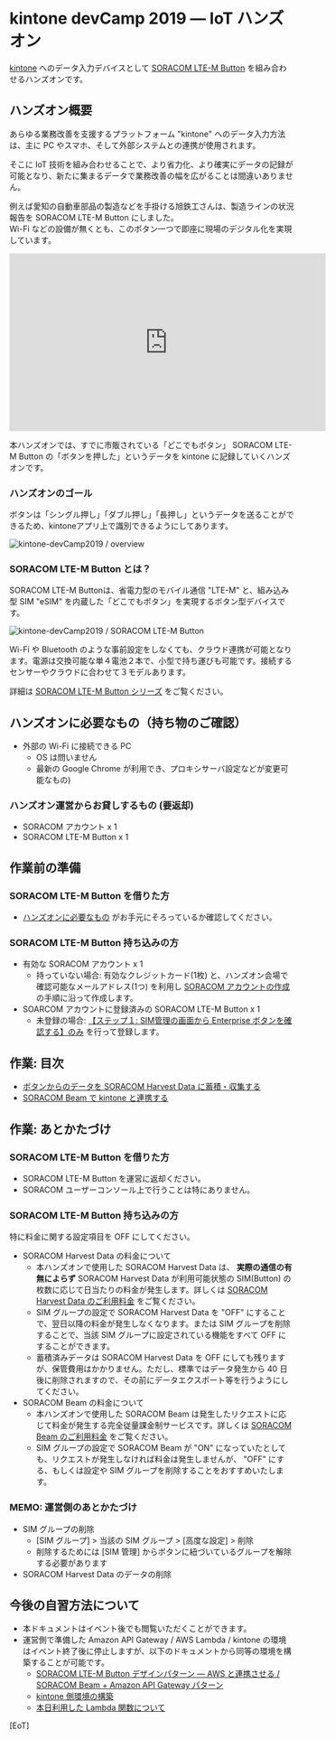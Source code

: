 # kintone devCamp 2019 ― IoT ハンズオン

[kintone](https://kintone.cybozu.co.jp/) へのデータ入力デバイスとして [SORACOM LTE-M Button](https://soracom.jp/products/gadgets/) を組み合わせるハンズオンです。

<h2 id="overview">ハンズオン概要</h2>

あらゆる業務改善を支援するプラットフォーム "kintone" へのデータ入力方法は、主に PC やスマホ、そして外部システムとの連携が使用されます。

そこに IoT 技術を組み合わせることで、より省力化、より確実にデータの記録が可能となり、新たに集まるデータで業務改善の幅を広がることは間違いありません。

例えば愛知の自動車部品の製造などを手掛ける旭鉄工さんは、製造ラインの状況報告を SORACOM LTE-M Button にしました。  
Wi-Fi などの設備が無くとも、このボタン一つで即座に現場のデジタル化を実現しています。

<iframe width="560" height="315" src="https://www.youtube.com/embed/DEx8Xv5YPWY" frameborder="0" allow="accelerometer; autoplay; encrypted-media; gyroscope; picture-in-picture" allowfullscreen></iframe>

本ハンズオンでは、すでに市販されている「どこでもボタン」 SORACOM LTE-M Button の「ボタンを押した」というデータを kintone に記録していくハンズオンです。

### ハンズオンのゴール

ボタンは「シングル押し」「ダブル押し」「長押し」というデータを送ることができるため、kintoneアプリ上で識別できるようにしてあります。

![kintone-devCamp2019 / overview](https://docs.google.com/drawings/d/e/2PACX-1vSeNzwTEbvTHXjZK0l2rUmzJTUaPdWfiYcT27QKTgFAqtH4vUQyAJQxZShbQGz6ttKMGI4_6xGoOjWk/pub?w=1099&h=364)

### SORACOM LTE-M Button とは？

SORACOM LTE-M Buttonは、省電力型のモバイル通信 "LTE-M" と、組み込み型 SIM "eSIM" を内蔵した「どこでもボタン」を実現するボタン型デバイスです。

![kintone-devCamp2019 / SORACOM LTE-M Button](https://docs.google.com/drawings/d/e/2PACX-1vRSi9wEeW_wVzlubiVDseBbTSPR9g0UNNAgak-ddvzTCIPa00YgO3fofi6v83cbEB_gp0omfO80Rldm/pub?w=454&h=236)

Wi-Fi や Bluetooth のような事前設定をしなくても、クラウド連携が可能となります。電源は交換可能な単４電池２本で、小型で持ち運びも可能です。接続するセンサーやクラウドに合わせて３モデルあります。

詳細は [SORACOM LTE-M Button シリーズ](https://soracom.jp/products/gadgets/) をご覧ください。

<h2 id="check">ハンズオンに必要なもの（持ち物のご確認）</h2>

* 外部の Wi-Fi に接続できる PC
    * OS は問いません
    * 最新の Google Chrome が利用でき、プロキシサーバ設定などが変更可能なもの)

### ハンズオン運営からお貸しするもの (要返却)

* SORACOM アカウント x 1
* SORACOM LTE-M Button x 1

<h2 id="prepare">作業前の準備</h2>

### SORACOM LTE-M Button を借りた方

* [ハンズオンに必要なもの](#check) がお手元にそろっているか確認してください。

### SORACOM LTE-M Button 持ち込みの方

* 有効な SORACOM アカウント x 1
    * 持っていない場合: 有効なクレジットカード(1枚) と、ハンズオン会場で確認可能なメールアドレス(1つ) を利用し [SORACOM アカウントの作成](https://dev.soracom.io/jp/start/console/#account) の手順に沿って作成します。
* SOARCOM アカウントに登録済みの SORACOM LTE-M Button x 1
    * 未登録の場合: [【ステップ１: SIM管理の画面から Enterprise ボタンを確認する】のみ](https://dev.soracom.io/jp/start/enterprise_button_harvest/#enterprise_button) を行って登録します。

<h2 id="index">作業: 目次</h2>

* [ボタンからのデータを SORACOM Harvest Data に蓄積・収集する](soracom-harvest)
* [SORACOM Beam で kintone と連携する](kintone)

<h2 id="clean-up">作業: あとかたづけ</h2>

### SORACOM LTE-M Button を借りた方

* SORACOM LTE-M Button を運営に返却ください。
* SORACOM ユーザーコンソール上で行うことは特にありません。

### SORACOM LTE-M Button 持ち込みの方

特に料金に関する設定項目を OFF にしてください。

* SORACOM Harvest Data の料金について
    * 本ハンズオンで使用した SORACOM Harvest Data は、 **実際の通信の有無によらず** SORACOM Harvest Data が利用可能状態の SIM(Button) の枚数に応じて日当たりの料金が発生します。詳しくは [SORACOM Harvest Data のご利用料金](https://soracom.jp/services/harvest/price/) をご覧ください。
    * SIM グループの設定で SORACOM Harvest Data を "OFF" にすることで、翌日以降の料金が発生しなくなります。または SIM グループを削除することで、当該 SIM グループに設定されている機能をすべて OFF にすることができます。
    * 蓄積済みデータは SORACOM Harvest Data を OFF にしても残りますが、保管費用はかかりません。ただし、標準ではデータ発生から 40 日後に削除されますので、その前にデータエクスポート等を行うようにしてください。
* SORACOM Beam の料金について
    * 本ハンズオンで使用した SORACOM Beam は発生したリクエストに応じて料金が発生する完全従量課金制サービスです。詳しくは [SORACOM Beam のご利用料金](https://soracom.jp/services/beam/price/) をご覧ください。
    * SIM グループの設定で SORACOM Beam が "ON" になっていたとしても、リクエストが発生しなければ料金は発生しませんが、 "OFF" にする、もしくは設定や SIM グループを削除することをおすすめいたします。

### MEMO: 運営側のあとかたづけ

* SIM グループの削除
    * [SIM グループ] > 当該の SIM グループ > [高度な設定] > 削除
    * 削除するためには [SIM 管理] からボタンに紐づいているグループを解除する必要があります
* SORACOM Harvest Data のデータの削除

<h2 id="afterfollow">今後の自習方法について</h2>

* 本ドキュメントはイベント後でも閲覧いただくことができます。
* 運営側で準備した Amazon API Gateway / AWS Lambda / kintone の環境はイベント終了後に停止しますが、以下のドキュメントから同等の環境を構築することが可能です。
    * [SORACOM LTE-M Button デザインパターン ― AWS と連携させる / SORACOM Beam + Amazon API Gateway パターン](https://dev.soracom.io/jp/design_patterns/soracom_aws/#aws1)
    * [kintone 側環境の構築](kintone/kintone-setting)
    * [本日利用した Lambda 関数について](kintone/aws-lambda-setting)

[EoT]
